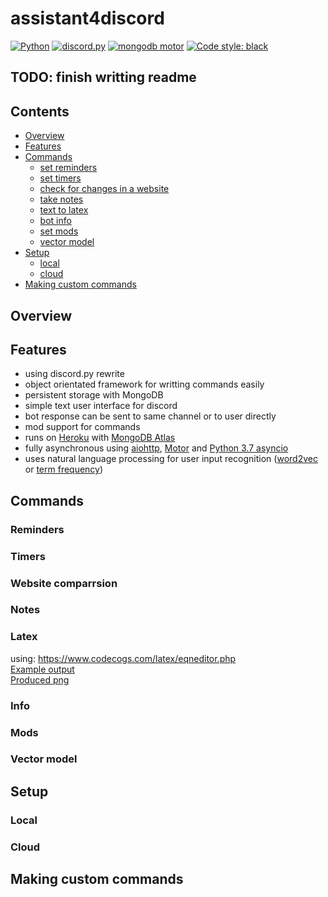 # assistant4discord

<p>
<a href=https://www.python.org/downloads/release/python-370/><img alt=Python 3.7 src=https://img.shields.io/badge/python-3.7-blue.svg></a>
<a href="https://github.com/Rapptz/discord.py/"><img alt="discord.py" src="https://img.shields.io/badge/discord-py-blue.svg"></a>
<a href="https://github.com/mongodb/motor"><img alt="mongodb motor" src="https://img.shields.io/badge/mongodb-motor-green.svg"></a>
<a href="https://github.com/psf/black"><img alt="Code style: black" src="https://img.shields.io/badge/code%20style-black-000000.svg"></a>
</p>

## TODO: finish writting readme

## Contents
- [Overview](#overview)
- [Features](#features)
- [Commands](#commands)
    - [set reminders](#reminders)
    - [set timers](#timers)
    - [check for changes in a website](#website-comparrsion)
    - [take notes](#notes)
    - [text to latex](#latex)
    - [bot info](#info)
    - [set mods](#mods)
    - [vector model](#vector-model)
- [Setup](#setup)
    - [local](#local)
    - [cloud](#cloud)
- [Making custom commands](#making-custom-commands)

## Overview

## Features
- using discord.py rewrite
- object orientated framework for writting commands easily
- persistent storage with MongoDB
- simple text user interface for discord
- bot response can be sent to same channel or to user directly
- mod support for commands
- runs on [Heroku](https://www.heroku.com) with [MongoDB Atlas](https://www.mongodb.com/cloud/atlas)
- fully asynchronous using [aiohttp](https://aiohttp.readthedocs.io/en/stable/), 
                           [Motor](https://github.com/mongodb/motor) and 
                           [Python 3.7 asyncio](https://docs.python.org/3/library/asyncio.html)
- uses natural language processing for user input recognition 
([word2vec](https://radimrehurek.com/gensim/models/word2vec.html) or 
[term frequency](https://en.wikipedia.org/wiki/Tf%E2%80%93idf))

## Commands

### Reminders

### Timers

### Website comparrsion

### Notes

### Latex
using: https://www.codecogs.com/latex/eqneditor.php  
[Example output](https://i.imgur.com/vHVGF4W.png)  
[Produced png](https://cdn.discordapp.com/attachments/599894710546595840/622458076955541523/latex_img.png)

### Info

### Mods

### Vector model

## Setup

### Local

### Cloud

## Making custom commands
